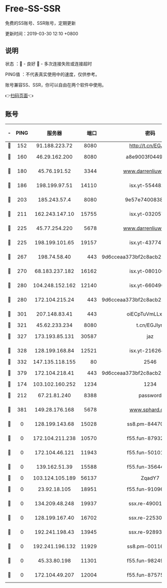 # Free-SS-SSR

免费的SS账号、SSR账号，定期更新

更新时间：2019-03-30 12:10 +0800

## 说明

状态     ：🙂 - 良好 🙁 - 多次连接失败或连接超时

PING值   ：不代表真实使用中的速度，仅供参考。

账号兼容SS、SSR，你可以自由在两个软件中使用。

👉[扫码页面](https://liesauer.github.io/Free-SS-SSR/)👈

## 账号

|-|PING|服务器|端口|密码|加密方式|区域|
|:----:|:----:|:-----:|-----:|:----:|:----:|:----:|
|🙂|152|91.188.223.72|8080|http://t.cn/EGJIyrl|rc4-md5|RU|
|🙂|160|46.29.162.200|8080|a8e9003f0449cea5|chacha20-ietf|RU|
|🙂|180|45.76.191.52|3344|www.darrenliuwei.com|aes-256-cfb|JP|
|🙂|186|198.199.97.51|14110|isx.yt-55448216|aes-256-cfb|US|
|🙂|203|185.243.57.4|8080|9e57e7400838a01e|chacha20-ietf|US|
|🙂|211|162.243.147.10|15755|isx.yt-03205725|aes-256-cfb|US|
|🙂|225|45.77.254.220|5678|www.darrenliuwei.com|aes-256-cfb|SG|
|🙂|225|198.199.101.65|19157|isx.yt-43774742|aes-256-cfb|US|
|🙂|267|198.74.58.40|443|9d6cceaa373bf2c8acb22e60b6a58be6|aes-256-cfb|US|
|🙂|270|68.183.237.182|16162|isx.yt-08010046|aes-256-cfb|SG|
|🙂|280|104.248.152.162|12140|isx.yt-66049026|aes-256-cfb|SG|
|🙂|280|172.104.215.24|443|9d6cceaa373bf2c8acb22e60b6a58be6|aes-256-cfb|US|
|🙂|301|207.148.83.41|443|oiECpTuVmLLxk4Ts|aes-256-cfb|AU|
|🙂|321|45.62.233.234|8080|t.cn/EGJIyrl|rc4-md5|CA|
|🙂|327|173.193.85.131|30587|jaz|aes-256-cfb|US|
|🙂|328|128.199.168.84|12521|isx.yt-21626467|aes-256-cfb|SG|
|🙂|332|147.135.118.155|80|2546|chacha20|US|
|🙂|379|172.104.218.41|443|9d6cceaa373bf2c8acb22e60b6a58be6|aes-256-cfb|US|
|🙂|174|103.102.160.252|1234|1234|rc4-md5|JP|
|🙁|212|67.21.81.240|8388|password|aes-256-cfb|US|
|🙁|381|149.28.176.168|5678|www.sphard.com|aes-256-cfb|AU|
|🙁|0|128.199.143.68|15028|ss8.pm-84470034|aes-256-cfb|SG|
|🙁|0|172.104.211.238|10570|f55.fun-87932091|aes-256-cfb|US|
|🙁|0|172.104.46.121|11943|f55.fun-50101204|aes-256-cfb|SG|
|🙁|0|139.162.51.39|15588|f55.fun-35644357|aes-256-cfb|SG|
|🙁|0|103.124.105.189|56137|ZqadY7|chacha20|US|
|🙁|0|23.92.18.105|18951|f55.fun-91096122|aes-256-cfb|US|
|🙁|0|134.209.48.248|19937|ssx.re-49001523|aes-256-cfb|US|
|🙁|0|128.199.167.40|16702|ssx.re-22530324|aes-256-cfb|SG|
|🙁|0|192.241.198.43|13945|ssx.re-92893313|aes-256-cfb|US|
|🙁|0|192.241.196.132|11929|ss8.pm-00116909|aes-256-cfb|US|
|🙁|0|45.33.80.198|11301|f55.fun-98249734|aes-256-cfb|US|
|🙁|0|172.104.49.207|12004|f55.fun-87575174|aes-256-cfb|SG|
